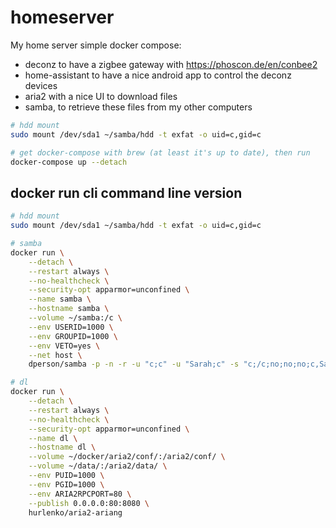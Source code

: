 # homeserver

My home server simple docker compose:

- deconz to have a zigbee gateway with https://phoscon.de/en/conbee2
- home-assistant to have a nice android app to control the deconz devices
- aria2 with a nice UI to download files
- samba, to retrieve these files from my other computers

```bash
# hdd mount
sudo mount /dev/sda1 ~/samba/hdd -t exfat -o uid=c,gid=c

# get docker-compose with brew (at least it's up to date), then run
docker-compose up --detach
```

## docker run cli command line version

```bash
# hdd mount
sudo mount /dev/sda1 ~/samba/hdd -t exfat -o uid=c,gid=c

# samba
docker run \
    --detach \
    --restart always \
    --no-healthcheck \
    --security-opt apparmor=unconfined \
    --name samba \
    --hostname samba \
    --volume ~/samba:/c \
    --env USERID=1000 \
    --env GROUPID=1000 \
    --env VETO=yes \
    --net host \
    dperson/samba -p -n -r -u "c;c" -u "Sarah;c" -s "c;/c;no;no;no;c,Sarah;none;c,Sarah" -W -S

# dl
docker run \
    --detach \
    --restart always \
    --no-healthcheck \
    --security-opt apparmor=unconfined \
    --name dl \
    --hostname dl \
    --volume ~/docker/aria2/conf/:/aria2/conf/ \
    --volume ~/data/:/aria2/data/ \
    --env PUID=1000 \
    --env PGID=1000 \
    --env ARIA2RPCPORT=80 \
    --publish 0.0.0.0:80:8080 \
    hurlenko/aria2-ariang
```
